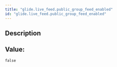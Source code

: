 ```yaml
---
title: "glide.live_feed.public_group_feed_enabled"
id: "glide.live_feed.public_group_feed_enabled"
---
```

## Description



## Value: 
```
false
```